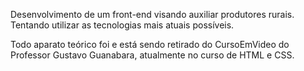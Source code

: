 Desenvolvimento de um front-end visando auxiliar produtores rurais. Tentando utilizar as tecnologias mais atuais possíveis.

Todo aparato teórico foi e está sendo retirado do CursoEmVideo do Professor Gustavo Guanabara, atualmente no curso de HTML e CSS. 
